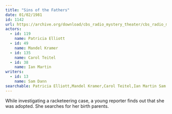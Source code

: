 ```yaml
---
title: "Sins of the Fathers"
date: 01/02/1981
id: 1142
url: https://archive.org/download/cbs_radio_mystery_theater/cbs_radio_mystery_theater-1101-1150.zip/cbs_radio_mystery_theater-1101-1150%2Fcbsrmt_1142_sins_of_the_fathers.mp3
actors:  
  - id: 119
    name: Patricia Elliott  
  - id: 49
    name: Mandel Kramer  
  - id: 135
    name: Carol Teitel  
  - id: 38
    name: Ian Martin
writers:  
  - id: 13
    name: Sam Dann
searchable: Patricia Elliott,Mandel Kramer,Carol Teitel,Ian Martin Sam Dann
---
```

While investigating a racketeering case, a young reporter finds out that she was adopted. She searches for her birth parents.
